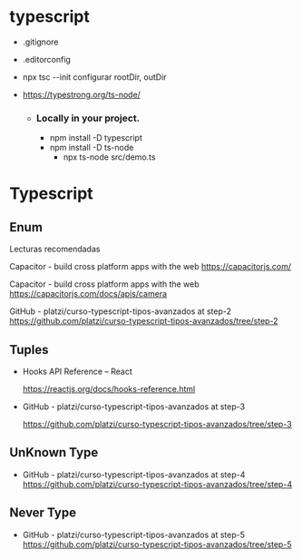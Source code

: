 # typescript
- .gitignore
- .editorconfig
- npx tsc --init
    configurar rootDir, outDir

- https://typestrong.org/ts-node/
    - ###  Locally in your project.
        - npm install -D typescript
        - npm install -D ts-node
          - npx ts-node src/demo.ts 

# Typescript 

## Enum 

Lecturas recomendadas

Capacitor - build cross platform apps with the web
https://capacitorjs.com/

Capacitor - build cross platform apps with the web
https://capacitorjs.com/docs/apis/camera

GitHub - platzi/curso-typescript-tipos-avanzados at step-2
https://github.com/platzi/curso-typescript-tipos-avanzados/tree/step-2

## Tuples

- Hooks API Reference – React

    https://reactjs.org/docs/hooks-reference.html


- GitHub - platzi/curso-typescript-tipos-avanzados at step-3

    https://github.com/platzi/curso-typescript-tipos-avanzados/tree/step-3

## UnKnown Type

- GitHub - platzi/curso-typescript-tipos-avanzados at step-4
    https://github.com/platzi/curso-typescript-tipos-avanzados/tree/step-4

## Never Type


- GitHub - platzi/curso-typescript-tipos-avanzados at step-5
    https://github.com/platzi/curso-typescript-tipos-avanzados/tree/step-5


